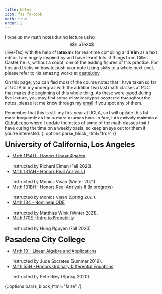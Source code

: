 ```yaml
---
title: Notes
icon: fas fa-book
math: true
order: 2
---
```


I type up my math notes during lecture using $$\LaTeX$$ (live-Tex) with the help of **latexmk** for real-time compiling and **Vim** as a text editor. I am hugely inspired by and have learnt lots of things from Gilles Castel; he is, without a doubt, one of the leading figures of this practice. For tips and tricks on how to push your note taking skills to a whole next level, please refer to his amazing works at [castel.dev](https://castel.dev).

On this page, you can find most of the course notes that I have taken so far at UCLA in my undergrad with the addition two last math classes at PCC that marks the beginning of this whole thing. As these were typed during live lecture, you may find some mistakes/typos scattered throughout the notes, please let me know through my [email](mailto:ducvu2718@ucla.edu) if you spot any of them. 

Remember that this is still my first year at UCLA, so I will update this list more frequently as I take more courses here. In fact, I do actively maintain a [Github repo](https://github.com/tducvu/LectureNotes) where I update the notes of some of the math classes that I have during the time on a weekly basis, so keep an eye out for them if you're interested.
{::options parse_block_html="true" /}
<div class="notes">
    <font size="+2.3"><b>University of California, Los Angeles</b></font>
    <ul>
        <li> <a href="/assets/lecturenotes/la1.pdf">Math 115AH - Honors Linear Algebra</a></li>
        <br>Instructed by Richard Elman (Fall 2020).
        <li> <a href="/assets/lecturenotes/analysis1.pdf">Math 131AH - Honors Real Analysis I</a></li>
        <br>Instructed by Monica Visan (Winter 2021).
        <li> <a href="https://github.com/tducvu/LectureNotes/blob/master/Analysis2-131BH/master.pdf">Math 131BH - Honors Real Analysis II (In progress)</a></li>
        <br>Instructed by Monica Visan (Spring 2021).
        <li> <a href="/assets/lecturenotes/node.pdf">Math 134 - Nonlinear ODE</a></li>
        <br>Instructed by Matthias Wink (Winter 2021).
        <li> <a href="/assets/lecturenotes/prob.pdf">Math 170E - Intro to Probability</a></li>
        <br>Instructed by Hung Nguyen (Fall 2020).
    </ul>
    <font size="+2.3"><b>Pasadena City College</b></font>
    <ul>
        <li><a href="/assets/lecturenotes/ccla.pdf">Math 10 - Linear Algebra and Applications</a></li>
        <br>Instructed by Jude Socrates (Summer 2019).
        <li><a href="/assets/lecturenotes/ccode.pdf">Math 55H - Honors Ordinary Differential Equations</a></li>
        <br>Instructed by Pete Riley (Spring 2020).
    </ul>
</div>
{::options parse_block_html="false" /}